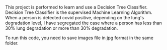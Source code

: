 This project is performed to learn and use a Decision Tree Classifier.
Decision Tree Classifier is the supervised Machine Learning Algorithm.
When a person is detected covid positive, depending on the lung's degradation level, I have segregated the case where a person has less than 30% lung degradation or more than 30% degradation. 

To run this code, you need to save images file in jpg format in the same folder.
